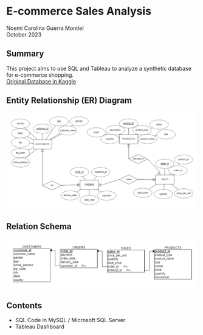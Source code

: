 # E-commerce Sales Analysis
Noemi Carolina Guerra Montiel<br>
October 2023

## Summary
This project aims to use SQL and Tableau to analyze a synthetic database for e-commerce shopping. 
<br>
[Original Database in Kaggle](https://www.kaggle.com/datasets/ruchi798/shopping-cart-database/data?select=sales.csv)

## Entity Relationship (ER) Diagram
![ER](ER-diagram.png)

## Relation Schema
![RS](R-schema.png)

## Contents
- SQL Code in MySQL / Microsoft SQL Server
- Tableau Dashboard
